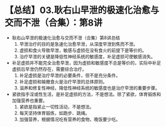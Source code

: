 # 【总结】03.耿右山早泄的极速化治愈与交而不泄（合集）：第8讲

-   耿右山早泄的极速化治愈与交而不泄（合集）第8讲总结
    1.  早泄治疗的目的是急速化治愈早泄，从深度早泄到焦而不泄。
    2.  虚损和食火导致早泄，敏感与虚损在没有食火的前提下是等价的。
    3.  治疗早泄的关键是降低性神经系统的敏感度，补足虚损可使敏感消失。
-   补足虚损并不能完全治愈早泄，因为虚损和敏感度不总是等价的，实际中补足虚损后早泄仍然存在，需要综合治疗。
    1.  补足虚损是治疗早泄的必要条件，但不是充分条件。
    2.  补足虚损和输撤食火是治疗早泄的总体原则。
    3.  滋养和修复性神经，降低性神经系统的敏感度也是治疗早泄的重要步骤。
-   紧欲指手淫或性生活，是补足虚损的方法，不是想法。除了紧欲，体育锻炼和加强营养也重要。
    1.  紧欲是指紧止一切性活动，不是想法。
    2.  每天坚持体育锻炼，如跑步、跳绳。
    3.  加强营养，根据情况吃有营养的食物，晚饭要少吃。